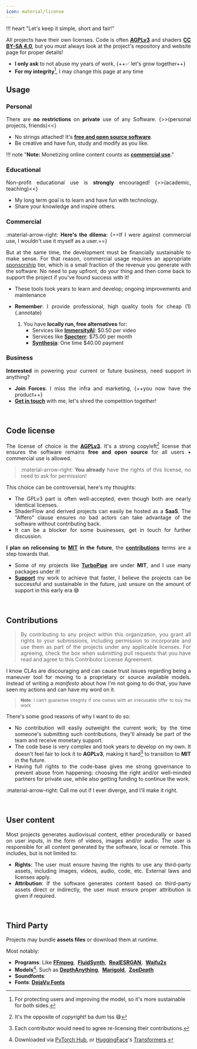 ```yaml
---
icon: material/license
---
```


<div markdown annotate style="text-align: justify">

!!! heart "Let's keep it simple, short and fair!"

All projects have their own licenses. Code is often [**AGPLv3**](https://www.tldrlegal.com/license/gnu-affero-general-public-license-v3-agpl-3-0) and shaders [**CC BY-SA 4.0**](https://creativecommons.org/licenses/by-sa/4.0/deed.en), but you must always look at the project's repository and website page for proper details!

- **I only ask** to not abuse my years of work, {++✅ let's grow together++}
- **For my integrity**[^integrity], I may change this page at any time

[^integrity]: For protecting users and improving the model, so it's more sustainable for both sides.

## Usage

### Personal

There are **no restrictions** on **private** use of any Software. {>>(personal projects, friends)<<}

- No strings attached! It's [**free and open source software**](https://en.wikipedia.org/wiki/Free_and_open-source_software).
- Be creative and have fun, study and modify as you like.

!!! note "**Note:** Monetizing online content counts as [**commercial use**](#commercial-use)."

### Educational

Non-profit educational use is **strongly** encouraged! {>>(academic, teaching)<<}

- My long term goal is to learn and have fun with technology.
- Share your knowledge and inspire others.

### Commercial

:material-arrow-right: **Here's the dilema:** {==If I were against commercial use, I wouldn't use it myself as a user.==}

But at the same time, the development must be financially sustainable to make sense. For that reason, commercial usage requires an appropriate [sponsorship](https://github.com/sponsors/Tremeschin/) tier, which is a small fraction of the revenue you generate with the software. No need to pay upfront, do your thing and then come back to support the project if you've found success with it!

- These tools took years to learn and develop; ongoing improvements and maintenance
- **Remember**: I provide professional, high quality tools for cheap (1)
{.annotate}

    1.  You have **locally run, free alternatives** for:
        - Services like [**ImmersityAI**](https://www.immersity.ai/): $0.50 per video
        - Services like [**Specterr**](https://specterr.com/pricing/): $75.00 per month
        - [**Synthesia**](https://synthesiagame.com/): One time $40.00 payment

### Business

**Interested** in powering your current or future business, need support in anything?

- **Join Forces**: I miss the infra and marketing, {++you now have the product++}
- [**Get in touch**](site:about/contact) with me, let's shred the competition together!

<br>

## Code license

The license of choice is the [**AGPLv3**](https://www.tldrlegal.com/license/gnu-affero-general-public-license-v3-agpl-3-0). It's a strong copyleft[^copyleft] license that ensures the software remains **free and open source** for all users • commercial use is allowed.

[^copyleft]: It's the opposite of _copyright!_ ba dum tss 😅

> :material-arrow-right: **You already** have the rights of this license, no need to ask for permission!

This choice can be controversial, here's my thoughts:

- The GPLv3 part is often well-accepted, even though both are nearly identical licenses.
- ShaderFlow and derived projects can easily be hosted as a **SaaS**. The "Affero" clause ensures no bad actors can take advantage of the software without contributing back.
- It can be a blocker for some businesses, get in touch for further discussion.

**I plan on relicensing to [MIT](https://www.tldrlegal.com/license/mit-license) in the future**, the [**contributions**](#contributions) terms are a step towards that.

- Some of my projects like [**TurboPipe**](https://github.com/BrokenSource/TurboPipe) are under **MIT**, and I use many packages under it!
- [**Support**](https://github.com/sponsors/Tremeschin/) my work to achieve that faster, I believe the projects can be successful and sustainable in the future, just unsure on the amount of support in this early era 😅

<br>

## Contributions

> By contributing to any project within this organization, you grant all rights to your submissions, including permission to incorporate and use them as part of the projects under any applicable licenses. For agreeing, check the box when submitting pull requests that you have read and agree to this Contributor License Agreement.

I know CLAs are discouraging and can cause trust issues regarding being a maneuver tool for moving to a proprietary or source available models. Instead of writing a _manifesto_ about how I'm not going to do that, you have seen my actions and can have my word on it.

> <small>**Note**: I can't guarantee integrity if one comes with an irrecusable offer to buy the work</small>

There's some good reasons of why I want to do so:

- No contribution will easily outweight the current work; by the time someone's submitting such contributions, they'll already be part of the team and receive monetary support.
- The code base is very complex and took years to develop on my own. It doesn't feel fair to lock it to **AGPLv3**, making it hard[^hard] to transition to **MIT** in the future.
- Having full rights to the code-base gives me strong governance to prevent abuse from happening: choosing the right and/or well-minded partners for private use, while also getting funding to continue the work.

[^hard]: Each contributor would need to agree re-licensing their contributions.

:material-arrow-right: Call me out if I ever diverge, and I'll make it right.

<br>

## User content

Most projects generates audiovisual content, either procedurally or based on user inputs, in the form of videos, images and/or audio. The user is responsible for all content generated by the software, local or remote. This includes, but is not limited to:

- **Rights**: The user must ensure having the rights to use any third-party assets, including images, videos, audio, code, etc. External laws and licenses apply.
- **Attribution**: If the software generates content based on third-party assets direct or indirectly, the user must ensure proper attribution is given if required.

[^shaders]: The generated content from projects like **DepthFlow**, **Pianola**, **SpectroNote** falls under this license.

<br>

## Third Party

Projects may bundle **assets files** or download them at runtime.

Most notably:

- **Programs**: Like [**FFmpeg**](https://ffmpeg.org/), &nbsp;[**FluidSynth**](https://www.fluidsynth.org/), &nbsp;[**RealESRGAN**](https://github.com/xinntao/Real-ESRGAN-ncnn-vulkan), &nbsp;[**Waifu2x**](https://github.com/nihui/waifu2x-ncnn-vulkan)
- **Models**[^1]: Such as [**DepthAnything**](https://depth-anything.github.io/), &nbsp;[**Marigold**](https://marigoldmonodepth.github.io/), &nbsp;[**ZoeDepth**](https://github.com/isl-org/ZoeDepth)
- **Soundfonts**:
- **Fonts**: [**DejaVu Fonts**](https://dejavu-fonts.github.io/)

[^1]: Downloaded via [PyTorch Hub](https://pytorch.org/hub/), or [HuggingFace](https://huggingface.co/)'s [Transformers](https://huggingface.co/docs/transformers/index).

</div>
